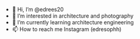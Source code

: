 - 👋 Hi, I’m @edrees20
- 👀 I’m interested in architecture and photography
- 🌱 I’m currently learning architecture engineering
- 📫 How to reach me Instagram (edresophh) 

<!---
edrees20/edrees20 is a ✨ special ✨ repository because its `README.md` (this file) appears on your GitHub profile.
You can click the Preview link to take a look at your changes.
--->
